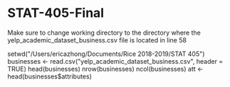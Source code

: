 # STAT-405-Final

Make sure to change working directory to the directory where the yelp_academic_dataset_business.csv file is located in line 58

setwd("/Users/ericazhong/Documents/Rice 2018-2019/STAT 405")
businesses <- read.csv("yelp_academic_dataset_business.csv", header = TRUE)
head(businesses)
nrow(businesses)
ncol(businesses)
att <- head(businesses$attributes)
